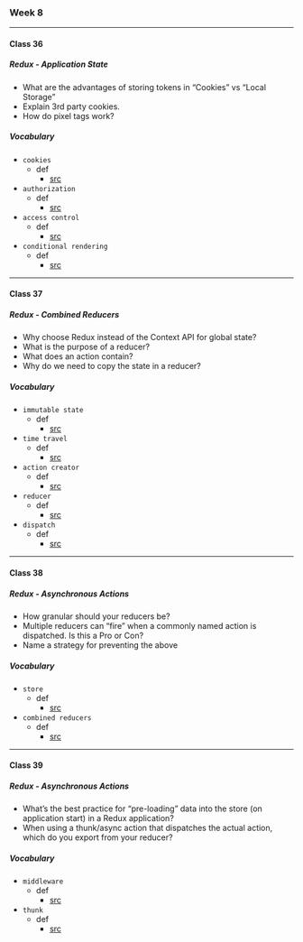 ### Week 8

***

#### Class 36

##### Redux - Application State
* What are the advantages of storing tokens in “Cookies” vs “Local Storage”
* Explain 3rd party cookies.
* How do pixel tags work?
 
##### Vocabulary
* `cookies`
  * def
    * [src](url)
* `authorization`
  * def
    * [src](url)
* `access control`
  * def
    * [src](url)
* `conditional rendering`
  * def
    * [src](url)
    
***

#### Class 37

##### Redux - Combined Reducers
* Why choose Redux instead of the Context API for global state?
* What is the purpose of a reducer?
* What does an action contain?
* Why do we need to copy the state in a reducer?

##### Vocabulary
* `immutable state`
  * def
    * [src](url)
* `time travel`
  * def
    * [src](url)
* `action creator`
  * def
    * [src](url)
* `reducer`
  * def
    * [src](url)
* `dispatch`
  * def
    * [src](url)
    
***

#### Class 38

##### Redux - Asynchronous Actions
* How granular should your reducers be?
* Multiple reducers can “fire” when a commonly named action is dispatched. Is this a Pro or Con?
* Name a strategy for preventing the above

##### Vocabulary
* `store`
  * def
    * [src](url)
* `combined reducers`
  * def
    * [src](url)
    
***

#### Class 39

##### Redux - Asynchronous Actions
* What’s the best practice for “pre-loading” data into the store (on application start) in a Redux application?
* When using a thunk/async action that dispatches the actual action, which do you export from your reducer?

##### Vocabulary
* `middleware`
  * def
    * [src](url)
* `thunk`
  * def
    * [src](url)
